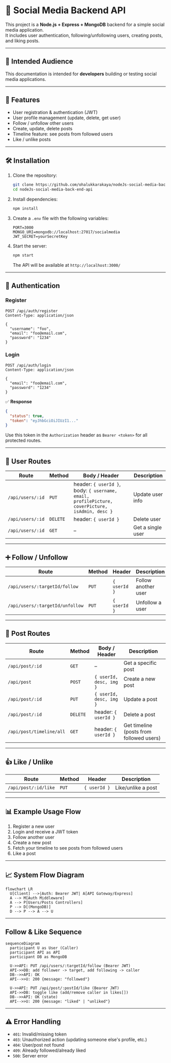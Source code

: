 # 📱 Social Media Backend API

This project is a **Node.js + Express + MongoDB** backend for a simple social media application.  
It includes user authentication, following/unfollowing users, creating posts, and liking posts.

---

## 🎯 Intended Audience
This documentation is intended for **developers** building or testing social media applications.

---

## 🚀 Features
- User registration & authentication (JWT)  
- User profile management (update, delete, get user)  
- Follow / unfollow other users  
- Create, update, delete posts  
- Timeline feature: see posts from followed users  
- Like / unlike posts  

---

## 🛠️ Installation

1. Clone the repository:
   ```bash
   git clone https://github.com/ohalukkarakaya/nodeJs-social-media-back-end-api.git
   cd nodeJs-social-media-back-end-api
   ```

2. Install dependencies:
   ```bash
   npm install
   ```

3. Create a `.env` file with the following variables:
   ```env
   PORT=3000
   MONGO_URI=mongodb://localhost:27017/socialmedia
   JWT_SECRET=yourSecretKey
   ```

4. Start the server:
   ```bash
   npm start
   ```
   The API will be available at `http://localhost:3000/`

---

## 👤 Authentication

### Register
```http
POST /api/auth/register
Content-Type: application/json

{
  "username": "foo",
  "email": "foo@email.com",
  "password": "1234"
}
```

### Login
```http
POST /api/auth/login
Content-Type: application/json

{
  "email": "foo@email.com",
  "password": "1234"
}
```

✅ **Response**
```json
{
  "status": true,
  "token": "eyJhbGciOiJIUzI1..."
}
```

Use this token in the `Authorization` header as `Bearer <token>` for all protected routes.

---

## 👥 User Routes

| Route | Method | Body / Header | Description |
|-------|--------|---------------|-------------|
| `/api/users/:id` | `PUT` | header: `{ userId }`, body: `{ username, email, profilePicture, coverPicture, isAdmin, desc }` | Update user info |
| `/api/users/:id` | `DELETE` | header: `{ userId }` | Delete user |
| `/api/users/:id` | `GET` | – | Get a single user |

---

## ➕ Follow / Unfollow

| Route | Method | Header | Description |
|-------|--------|--------|-------------|
| `/api/users/:targetId/follow` | `PUT` | `{ userId }` | Follow another user |
| `/api/users/:targetId/unfollow` | `PUT` | `{ userId }` | Unfollow a user |

---

## 📝 Post Routes

| Route | Method | Body / Header | Description |
|-------|--------|---------------|-------------|
| `/api/post/:id` | `GET` | – | Get a specific post |
| `/api/post` | `POST` | `{ userId, desc, img }` | Create a new post |
| `/api/post/:id` | `PUT` | `{ userId, desc, img }` | Update a post |
| `/api/post/:id` | `DELETE` | header: `{ userId }` | Delete a post |
| `/api/post/timeline/all` | `GET` | header: `{ userId }` | Get timeline (posts from followed users) |

---

## 👍 Like / Unlike

| Route | Method | Header | Description |
|-------|--------|--------|-------------|
| `/api/post/:id/like` | `PUT` | `{ userId }` | Like/unlike a post |

---

## 📊 Example Usage Flow

1. Register a new user  
2. Login and receive a JWT token  
3. Follow another user  
4. Create a new post  
5. Fetch your timeline to see posts from followed users  
6. Like a post  

---

## 📈 System Flow Diagram
```
flowchart LR
  U[Client] -->|Auth: Bearer JWT| A[API Gateway/Express]
  A --> M[Auth Middleware]
  A --> P[Users/Posts Controllers]
  P --> D[(MongoDB)]
  D --> P --> A --> U
```

---

## Follow & Like Sequence

```
sequenceDiagram
  participant U as User (Caller)
  participant API as API
  participant DB as MongoDB

  U->>API: PUT /api/users/:targetId/follow (Bearer JWT)
  API->>DB: add follower -> target, add following -> caller
  DB-->>API: OK
  API-->>U: 200 {message: "followed"}

  U->>API: PUT /api/post/:postId/like (Bearer JWT)
  API->>DB: toggle like (add/remove caller in likes[])
  DB-->>API: OK (state)
  API-->>U: 200 {message: "liked" | "unliked"}
```

---

## ⚠️ Error Handling

- `401`: Invalid/missing token
- `403`: Unauthorized action (updating someone else's profile, etc.)
- `404`: User/post not found
- `409`: Already followed/already liked
- `500`: Server error

